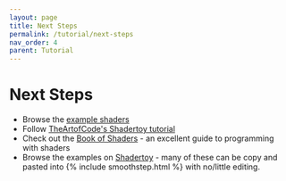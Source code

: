 ```yaml
---
layout: page
title: Next Steps
permalink: /tutorial/next-steps
nav_order: 4
parent: Tutorial
---
```


# Next Steps

* Browse the [example shaders](/examples)
* Follow [TheArtofCode's Shadertoy tutorial](https://www.youtube.com/watch?v=u5HAYVHsasc&list=PLGmrMu-IwbguU_nY2egTFmlg691DN7uE5&ab_channel=TheArtofCode)
* Check out the [Book of Shaders](https://thebookofshaders.com/) - an excellent guide to programming with shaders
* Browse the examples on [Shadertoy](https://www.shadertoy.com/) - many of these can be copy and pasted into {% include smoothstep.html %} with no/little editing.
